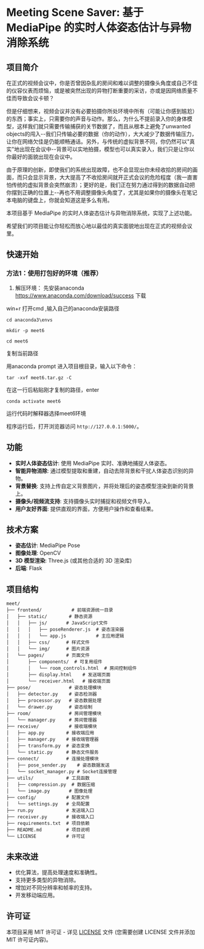 # Meeting Scene Saver: 基于 MediaPipe 的实时人体姿态估计与异物消除系统

## 项目简介
在正式的视频会议中，你是否曾因杂乱的房间和难以调整的摄像头角度或自己不佳的仪容仪表而烦恼，或是被突然出现的异物打断重要的采访，亦或是因网络质量不佳而导致会议卡顿？

但是仔细想来，视频会议并没有必要拍摄你所处环境中所有（可能让你感到尴尬）的东西；事实上，只需要你的声音与动作。那么，为什么不提前录入你的身体模型，这样我们就只需要传输捕获的关节数据了，而且从根本上避免了unwanted objects的闯入--我们只传输必要的数据（你的动作），大大减少了数据传输压力，让你在网络欠佳是仍能顺畅通话。另外，与传统的虚拟背景不同，你仍然可以"真实"地出现在会议中--背景可以实地拍摄，模型也可以真实录入，我们只是让你以你最好的面貌出现在会议中。

由于原理的创新，即使我们的系统出现故障，也不会显现出你未经收拾的房间的画面，而只会显示背景，大大提高了不收拾房间就开正式会议的危险程度（我一直害怕传统的虚拟背景会突然崩溃）；更好的是，我们正在努力通过得到的数据自动把你摆到正确的位置上--再也不用调整摄像头角度了，尤其是如果你的摄像头在笔记本电脑的键盘上，你就会知道这是多么有用。

本项目基于 MediaPipe 的实时人体姿态估计与异物消除系统，实现了上述功能。

希望我们的项目能让你轻松而放心地以最佳的真实面貌地出现在正式的视频会议里。

## 快速开始

### 方法1：使用打包好的环境（推荐）

1. 解压环境：
先安装anaconda https://www.anaconda.com/download/success 下载

win+r 打开cmd ,输入自己的anaconda安装路径

    cd anaconda3\envs

    mkdir -p meet6

    cd meet6
复制当前路径

用anaconda prompt 进入项目根目录，输入以下命令：

    tar -xvf meet6.tar.gz -C 
在这一行后粘贴刚才复制的路径，enter

    conda activate meet6
运行代码时解释器选择meet6环境

程序运行后，打开浏览器访问 `http://127.0.0.1:5000/`。

## 功能

*   **实时人体姿态估计**: 使用 MediaPipe 实时、准确地捕捉人体姿态。
*   **智能异物消除**: 通过模型提取和重建，自动去除背景和干扰人体姿态识别的异物。
*   **背景替换**: 支持上传自定义背景图片，并将处理后的姿态模型渲染到新的背景上。
*   **摄像头/视频流支持**: 支持摄像头实时捕捉和视频文件导入。
*   **用户友好界面**: 提供直观的界面，方便用户操作和查看结果。

## 技术方案

*   **姿态估计**: MediaPipe Pose
*   **图像处理**: OpenCV
*   **3D 模型渲染**: Three.js (或其他合适的 3D 渲染库)
*   **后端**: Flask

## 项目结构
```
meet/
├── frontend/           # 前端资源统一目录
│   ├── static/        # 静态资源
│   │   ├── js/       # JavaScript文件
│   │   │   ├── poseRenderer.js  # 姿态渲染器
│   │   │   └── app.js           # 主应用逻辑
│   │   ├── css/      # 样式文件
│   │   └── img/      # 图片资源
│   └── pages/        # 页面文件
│       ├── components/  # 可复用组件
│       │   └── room_controls.html  # 房间控制组件
│       ├── display.html    # 发送端页面
│       └── receiver.html   # 接收端页面
├── pose/              # 姿态处理模块
│   ├── detector.py    # 姿态检测器
│   ├── processor.py   # 姿态数据处理
│   └── drawer.py      # 姿态绘制
├── room/              # 房间管理模块
│   └── manager.py     # 房间管理器
├── receive/           # 接收端模块
│   ├── app.py        # 接收端应用
│   ├── manager.py    # 接收端管理器
│   ├── transform.py  # 姿态变换
│   └── static.py     # 静态文件服务
├── connect/          # 连接处理模块
│   ├── pose_sender.py    # 姿态数据发送
│   └── socket_manager.py # Socket连接管理
├── utils/            # 工具函数
│   ├── compression.py  # 数据压缩
│   └── image.py       # 图像处理
├── config/           # 配置文件
│   └── settings.py   # 全局配置
├── run.py            # 发送端入口
├── receiver.py       # 接收端入口
├── requirements.txt  # 项目依赖
├── README.md         # 项目说明
└── LICENSE           # 许可证
```

## 未来改进

*   优化算法，提高处理速度和准确性。
*   支持更多类型的异物消除。
*   增加对不同分辨率和帧率的支持。
*   开发移动端应用。

## 许可证

本项目采用 MIT 许可证 - 详见 [LICENSE](LICENSE) 文件 (您需要创建 LICENSE 文件并添加 MIT 许可证内容)。